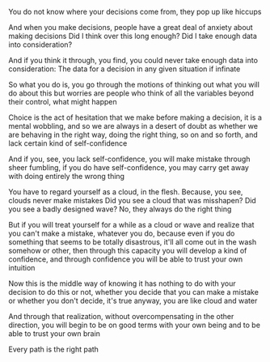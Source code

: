 You do not know where your decisions come from, they pop up like hiccups

And when you make decisions, people have a great deal of anxiety about making decisions
Did I think over this long enough? Did I take enough data into consideration?

And if you think it through, you find, you could never take enough data into consideration:
The data for a decision in any given situation if infinate

So what you do is, you go through the motions of thinking out what you will do about this
but worries are people who think of all the variables beyond their control, what might happen

Choice is the act of hesitation that we make before making a decision,
it is a mental wobbling, and so we are always in a desert of doubt as whether we are behaving in the right way, doing the right thing, so on and so forth, and lack certain kind of self-confidence

And if you, see, you lack self-confidence, you will make mistake through sheer fumbling, if you do have self-confidence, you may carry get away with doing entirely the wrong thing

You have to regard yourself as a cloud, in the flesh. Because, you see, clouds never make mistakes
Did you see a cloud that was misshapen? Did you see a badly designed wave? No, they always do the right thing

But if you will treat yourself for a while as a cloud or wave and realize that you can't make a mistake, whatever you do,
because even if you do something that seems to be totally disastrous, it'll all come out in the wash somehow or other,
then through this capacity you will develop a kind of confidence, and through confidence you will be able to trust your own intuition

Now this is the middle way of knowing it has nothing to do with your decision to do this or not,
whether you decide that you can make a mistake or whether you don't decide, it's true anyway, you are like cloud and water

And through that realization, without overcompensating in the other direction, you will begin to be on good terms with your own being and to be able to trust your own brain

Every path is the right path
